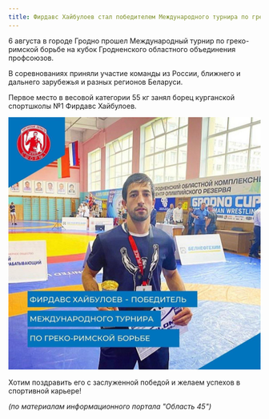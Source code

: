 ```yaml
---
title: Фирдавс Хайбулоев стал победителем Международного турнира по греко-римской борьбе.
---
```


6 августа в городе Гродно прошел Международный турнир по греко-римской борьбе на кубок Гродненского областного объединения профсоюзов. 

В соревнованиях приняли участие команды из России, ближнего и дальнего зарубежья и разных регионов Беларуси. 

Первое место в весовой категории 55 кг занял борец курганской спортшколы №1 Фирдавс Хайбулоев.

![Фирдавс](./фирдавс.jpg)

Хотим поздравить его с заслуженной победой и желаем успехов в спортивной карьере!

*(по материалам информационного портала "Область 45")*
